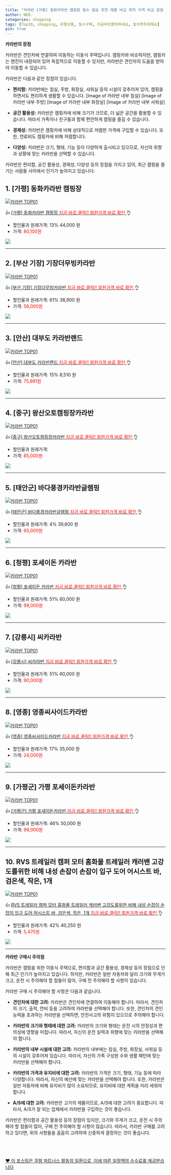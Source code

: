 ```yaml
---
title: "카라반 [가평] 동화카라반 캠핑장 필수 필요 추천 제품 비교 최저 가격 비교 장점 구매 후기 구매평"
author: NEO.
categories: shopping
tags: [Top10, shopping, 유행상품, 필수구매, 지금바로클릭하세요, 놓치면후회해요]
pin: true
---
```

**카라반의 장점**

카라반은 견인차에 연결하여 이동하는 이동식 주택입니다. 캠핑카와 비슷하지만, 캠핑카는 엔진이 내장되어 있어 독립적으로 이동할 수 있지만, 카라반은 견인차의 도움을 받아야 이동할 수 있습니다.

카라반은 다음과 같은 장점이 있습니다.

* **편리함:** 카라반에는 침실, 주방, 화장실, 샤워실 등의 시설이 갖추어져 있어, 캠핑을 하면서도 편리하게 생활할 수 있습니다.
[Image of 카라반 내부 침실]
[Image of 카라반 내부 주방]
[Image of 카라반 내부 화장실]
[Image of 카라반 내부 샤워실]

* **공간 활용성:** 카라반은 캠핑카에 비해 크기가 크므로, 더 넓은 공간을 활용할 수 있습니다. 따라서 가족이나 친구들과 함께 편안하게 캠핑을 즐길 수 있습니다.

* **경제성:** 카라반은 캠핑카에 비해 상대적으로 저렴한 가격에 구입할 수 있습니다. 또한, 연료비도 캠핑카에 비해 저렴합니다.

* **다양성:** 카라반은 크기, 형태, 기능 등이 다양하게 출시되고 있으므로, 자신의 취향과 상황에 맞는 카라반을 선택할 수 있습니다.

카라반은 편리함, 공간 활용성, 경제성, 다양성 등의 장점을 가지고 있어, 최근 캠핑을 즐기는 사람들 사이에서 인기가 높아지고 있습니다.

   

## 1. [가평] 동화카라반 캠핑장

[![카라반 TOP01](https://thumbnail10.coupangcdn.com/thumbnails/remote/490x490ex/image/travel_reactor/travelSeller/pension/A00152781/73440d33-6ca1-4bf7-bc30-dfc39aa3ad6b.jpg)](https://link.coupang.com/re/AFFTDP?lptag=AF3617701&subid=GithubCoopas&pageKey=10000000503439&traceid=V0-153&itemId=None&vendorItemId=None)


👍 [[가평] 동화카라반 캠핑장 <font color=red> 지금 바로 클릭!! 회원가격 바로 확인 </font> ](https://link.coupang.com/re/AFFTDP?lptag=AF3617701&subid=GithubCoopas&pageKey=10000000503439&traceid=V0-153&itemId=None&vendorItemId=None) 👌 


- 할인율과 원래가격: 13%  44,000   원
- 가격: <span style='color:red'>80,100원</span>

[![](/discount_price.png)](https://link.coupang.com/re/AFFTDP?lptag=AF3617701&subid=GithubCoopas&pageKey=10000000503439&traceid=V0-153&itemId=None&vendorItemId=None)

---


   

## 2. [부산 기장] 기장더무빙카라반

[![카라반 TOP01](https://thumbnail9.coupangcdn.com/thumbnails/remote/490x490ex/image/travel_reactor/travelSeller/camping/A00104703/25854b91-c639-43d1-a971-e06d13ae5c05.jpg)](https://link.coupang.com/re/AFFTDP?lptag=AF3617701&subid=GithubCoopas&pageKey=112496739&traceid=V0-153&itemId=None&vendorItemId=None)


👍 [[부산 기장] 기장더무빙카라반 <font color=red> 지금 바로 클릭!! 회원가격 바로 확인 </font> ](https://link.coupang.com/re/AFFTDP?lptag=AF3617701&subid=GithubCoopas&pageKey=112496739&traceid=V0-153&itemId=None&vendorItemId=None) 👌 


- 할인율과 원래가격: 61%  38,900   원
- 가격: <span style='color:red'>56,000원</span>

[![](/discount_price.png)](https://link.coupang.com/re/AFFTDP?lptag=AF3617701&subid=GithubCoopas&pageKey=112496739&traceid=V0-153&itemId=None&vendorItemId=None)

---


   

## 3. [안산] 대부도 카라반랜드

[![카라반 TOP01](https://thumbnail7.coupangcdn.com/thumbnails/remote/490x490ex/image/travel_reactor/travelConnect/hotel/C00924717/8b8a788f-0b05-4fbb-a683-082b0e9d04d2.jpg)](https://link.coupang.com/re/AFFTDP?lptag=AF3617701&subid=GithubCoopas&pageKey=10000002256307&traceid=V0-153&itemId=None&vendorItemId=None)


👍 [[안산] 대부도 카라반랜드 <font color=red> 지금 바로 클릭!! 회원가격 바로 확인 </font> ](https://link.coupang.com/re/AFFTDP?lptag=AF3617701&subid=GithubCoopas&pageKey=10000002256307&traceid=V0-153&itemId=None&vendorItemId=None) 👌 


- 할인율과 원래가격: 15%  8,510   원
- 가격: <span style='color:red'>75,691원</span>

[![](/discount_price.png)](https://link.coupang.com/re/AFFTDP?lptag=AF3617701&subid=GithubCoopas&pageKey=10000002256307&traceid=V0-153&itemId=None&vendorItemId=None)

---


   

## 4. [중구] 왕산오토캠핑장카라반

[![카라반 TOP01](https://thumbnail8.coupangcdn.com/thumbnails/remote/490x490ex/image/travel_reactor/travelSeller/camping/A00046702/1c07d49a-95b6-4541-b40f-cf875cac7466.jpg)](https://link.coupang.com/re/AFFTDP?lptag=AF3617701&subid=GithubCoopas&pageKey=112498260&traceid=V0-153&itemId=None&vendorItemId=None)


👍 [[중구] 왕산오토캠핑장카라반 <font color=red> 지금 바로 클릭!! 회원가격 바로 확인 </font> ](https://link.coupang.com/re/AFFTDP?lptag=AF3617701&subid=GithubCoopas&pageKey=112498260&traceid=V0-153&itemId=None&vendorItemId=None) 👌 


- 할인율과 원래가격: 
- 가격: <span style='color:red'>85,000원</span>

[![](/discount_price.png)](https://link.coupang.com/re/AFFTDP?lptag=AF3617701&subid=GithubCoopas&pageKey=112498260&traceid=V0-153&itemId=None&vendorItemId=None)

---


   

## 5. [태안군] 바다풍경카라반글램핑

[![카라반 TOP01](https://thumbnail7.coupangcdn.com/thumbnails/remote/490x490ex/image/travel_reactor/static/booking/image/pension/ddnayo/517c7d3a-388a-4423-b95a-9a3c542de143.jpg)](https://link.coupang.com/re/AFFTDP?lptag=AF3617701&subid=GithubCoopas&pageKey=112943040&traceid=V0-153&itemId=None&vendorItemId=None)


👍 [[태안군] 바다풍경카라반글램핑 <font color=red> 지금 바로 클릭!! 회원가격 바로 확인 </font> ](https://link.coupang.com/re/AFFTDP?lptag=AF3617701&subid=GithubCoopas&pageKey=112943040&traceid=V0-153&itemId=None&vendorItemId=None) 👌 


- 할인율과 원래가격: 4%  39,600   원
- 가격: <span style='color:red'>65,000원</span>

[![](/discount_price.png)](https://link.coupang.com/re/AFFTDP?lptag=AF3617701&subid=GithubCoopas&pageKey=112943040&traceid=V0-153&itemId=None&vendorItemId=None)

---


   

## 6. [청평] 포세이돈 카라반 

[![카라반 TOP01](https://thumbnail9.coupangcdn.com/thumbnails/remote/490x490ex/image/travel_reactor/travelSeller/camping/A00130128/367465ce-33ad-4e7d-8e69-5d99b33d8ccd.jpg)](https://link.coupang.com/re/AFFTDP?lptag=AF3617701&subid=GithubCoopas&pageKey=113268373&traceid=V0-153&itemId=None&vendorItemId=None)


👍 [[청평] 포세이돈 카라반  <font color=red> 지금 바로 클릭!! 회원가격 바로 확인 </font> ](https://link.coupang.com/re/AFFTDP?lptag=AF3617701&subid=GithubCoopas&pageKey=113268373&traceid=V0-153&itemId=None&vendorItemId=None) 👌 


- 할인율과 원래가격: 51%  60,000   원
- 가격: <span style='color:red'>99,000원</span>

[![](/discount_price.png)](https://link.coupang.com/re/AFFTDP?lptag=AF3617701&subid=GithubCoopas&pageKey=113268373&traceid=V0-153&itemId=None&vendorItemId=None)

---


   

## 7. [강릉시] 씨카라반

[![카라반 TOP01](https://thumbnail6.coupangcdn.com/thumbnails/remote/490x490ex/image/travel_reactor/static/booking/image/pension/ddnayo/3ce4daa5-8185-45b0-94b8-bac4f44c274c.jpg)](https://link.coupang.com/re/AFFTDP?lptag=AF3617701&subid=GithubCoopas&pageKey=132079676&traceid=V0-153&itemId=None&vendorItemId=None)


👍 [[강릉시] 씨카라반 <font color=red> 지금 바로 클릭!! 회원가격 바로 확인 </font> ](https://link.coupang.com/re/AFFTDP?lptag=AF3617701&subid=GithubCoopas&pageKey=132079676&traceid=V0-153&itemId=None&vendorItemId=None) 👌 


- 할인율과 원래가격: 51%  60,000   원
- 가격: <span style='color:red'>90,000원</span>

[![](/discount_price.png)](https://link.coupang.com/re/AFFTDP?lptag=AF3617701&subid=GithubCoopas&pageKey=132079676&traceid=V0-153&itemId=None&vendorItemId=None)

---


   

## 8. [영종] 영종씨사이드카라반

[![카라반 TOP01](https://thumbnail10.coupangcdn.com/thumbnails/remote/490x490ex/image/travel_reactor/travelSeller/camping/A00134587/056da713-8832-4053-829e-a5dcd4ae5c81.jpg)](https://link.coupang.com/re/AFFTDP?lptag=AF3617701&subid=GithubCoopas&pageKey=126389238&traceid=V0-153&itemId=None&vendorItemId=None)


👍 [[영종] 영종씨사이드카라반 <font color=red> 지금 바로 클릭!! 회원가격 바로 확인 </font> ](https://link.coupang.com/re/AFFTDP?lptag=AF3617701&subid=GithubCoopas&pageKey=126389238&traceid=V0-153&itemId=None&vendorItemId=None) 👌 


- 할인율과 원래가격: 17%  35,000   원
- 가격: <span style='color:red'>24,000원</span>

[![](/discount_price.png)](https://link.coupang.com/re/AFFTDP?lptag=AF3617701&subid=GithubCoopas&pageKey=126389238&traceid=V0-153&itemId=None&vendorItemId=None)

---


   

## 9. [가평군] 가평 포세이돈카라반

[![카라반 TOP01](https://thumbnail10.coupangcdn.com/thumbnails/remote/490x490ex/image/travel_reactor/travelConnect/hotel/A00935655/259a21ad-0746-47ac-9078-2dff80ee9b79.jpg)](https://link.coupang.com/re/AFFTDP?lptag=AF3617701&subid=GithubCoopas&pageKey=10000002655825&traceid=V0-153&itemId=None&vendorItemId=None)


👍 [[가평군] 가평 포세이돈카라반 <font color=red> 지금 바로 클릭!! 회원가격 바로 확인 </font> ](https://link.coupang.com/re/AFFTDP?lptag=AF3617701&subid=GithubCoopas&pageKey=10000002655825&traceid=V0-153&itemId=None&vendorItemId=None) 👌 


- 할인율과 원래가격: 46%  50,000   원
- 가격: <span style='color:red'>99,000원</span>

[![](/discount_price.png)](https://link.coupang.com/re/AFFTDP?lptag=AF3617701&subid=GithubCoopas&pageKey=10000002655825&traceid=V0-153&itemId=None&vendorItemId=None)

---


   

## 10. RVS 트레일러 캠퍼 모터 홈화물 트레일러 캐러밴 고강도를위한 비해 내성 손잡이 손잡이 입구 도어 어시스트 바, 검은색, 작은, 1개

[![카라반 TOP01](https://thumbnail7.coupangcdn.com/thumbnails/remote/490x490ex/image/vendor_inventory/40af/ab6a6b89a32a04bfefb1b3b582319c939f1d059b813a553caeb503b6c32f.jpg)](https://link.coupang.com/re/AFFSDP?lptag=AF3617701&subid=GithubCoopas&pageKey=7581436353&traceid=V0-153&itemId=20014085725&vendorItemId=87110912378)


👍 [RVS 트레일러 캠퍼 모터 홈화물 트레일러 캐러밴 고강도를위한 비해 내성 손잡이 손잡이 입구 도어 어시스트 바, 검은색, 작은, 1개 <font color=red> 지금 바로 클릭!! 회원가격 바로 확인 </font> ](https://link.coupang.com/re/AFFSDP?lptag=AF3617701&subid=GithubCoopas&pageKey=7581436353&traceid=V0-153&itemId=20014085725&vendorItemId=87110912378) 👌 


- 할인율과 원래가격: 42%  40,250   원
- 가격: <span style='color:red'>5,470원</span>

[![](/discount_price.png)](https://link.coupang.com/re/AFFSDP?lptag=AF3617701&subid=GithubCoopas&pageKey=7581436353&traceid=V0-153&itemId=20014085725&vendorItemId=87110912378)

---
**카라반 구매시 주의점**

카라반은 캠핑을 위한 이동식 주택으로, 편리함과 공간 활용성, 경제성 등의 장점으로 인해 최근 인기가 높아지고 있습니다. 하지만, 카라반은 일반 자동차와 달리 크기와 무게가 크고, 운전 시 주의해야 할 점들이 많아, 구매 전 주의해야 할 사항이 있습니다.

카라반 구매 시 주의해야 할 사항은 다음과 같습니다.

* **견인차에 대한 고려:** 카라반은 견인차에 연결하여 이동해야 합니다. 따라서, 견인차의 크기, 출력, 연비 등을 고려하여 카라반을 선택해야 합니다. 또한, 견인차의 견인 능력을 초과하는 카라반을 선택하면, 안전사고의 위험이 있으므로 주의해야 합니다.

* **카라반의 크기와 형태에 대한 고려:** 카라반의 크기와 형태는 운전 시의 안정성과 편의성에 영향을 미칩니다. 따라서, 자신의 운전 실력과 취향에 맞는 카라반을 선택해야 합니다.

* **카라반의 내부 시설에 대한 고려:** 카라반의 내부에는 침실, 주방, 화장실, 샤워실 등의 시설이 갖추어져 있습니다. 따라서, 자신의 가족 구성원 수와 생활 패턴에 맞는 카라반을 선택해야 합니다.

* **카라반의 가격과 유지비에 대한 고려:** 카라반의 가격은 크기, 형태, 기능 등에 따라 다양합니다. 따라서, 자신의 예산에 맞는 카라반을 선택해야 합니다. 또한, 카라반은 일반 자동차에 비해 유지비가 많이 소요되므로, 유지비에 대한 계획을 미리 세워야 합니다.

* **A/S에 대한 고려:** 카라반은 고가의 제품이므로, A/S에 대한 고려가 중요합니다. 따라서, A/S가 잘 되는 업체에서 카라반을 구입하는 것이 좋습니다.

카라반은 편리함과 공간 활용성 등의 장점이 있지만, 크기와 무게가 크고, 운전 시 주의해야 할 점들이 많아, 구매 전 주의해야 할 사항이 많습니다. 따라서, 카라반 구매를 고려하고 있다면, 위의 사항들을 꼼꼼히 고려하여 신중하게 결정하는 것이 좋습니다.<br><br><br><br><br> [ ❤  이 포스팅은 쿠팡 파트너스 활동의 일환으로, 이에 따른 일정액의 수수료를 제공받습니다](https://link.coupang.com/a/bcEFyh)